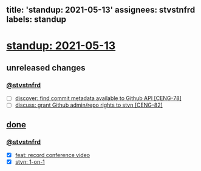 title: 'standup: 2021-05-13'
assignees: stvstnfrd
labels: standup
---
# [standup: 2021-05-13](https://github.com/stvstnfrd/openedx-meta-meta/issues?q=is%3Aissue+sort%3Aupdated-desc)

## unreleased changes

### [@stvstnfrd](https://github.com/stvstnfrd/openedx-meta/issues/assigned/stvstnfrd)

- [ ] [discover: find commit metadata available to Github API [CENG-78]](https://github.com/stvstnfrd/openedx-meta/issues/140)
- [ ] [discuss: grant Github admin/repo rights to stvn [CENG-82]](https://github.com/stvstnfrd/openedx-meta/issues/142)

## [done](https://github.com/stvstnfrd/openedx-meta/projects/3#column-14068709)

### [@stvstnfrd](https://github.com/stvstnfrd/openedx-meta/issues/assigned/stvstnfrd)

- [x] [feat: record conference video](https://github.com/stvstnfrd/openedx-meta/projects/3#card-60951398)
- [x] [stvn: 1-on-1](https://github.com/stvstnfrd/openedx-meta/projects/3#card-60993251)

